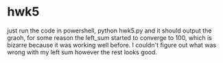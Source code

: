# hwk5
just run the code in powershell, python hwk5.py and it should output the graoh, for some reason the left_sum started to converge to 100, which is bizarre because it was working well before. I couldn't figure out what was wrong with my left sum however the rest looks good. 
